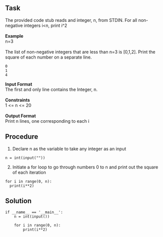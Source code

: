 ## Task
The provided code stub reads and integer, n, from STDIN. For all non-negative integers i<n, print i^2 <br>
<br>
**Example**<br>
n=3 <br>
<br>
The list of non-negative integers that are less than n=3 is [0,1,2]. Print the square of each number on a separate line. <br>
```
0
1
4
```

**Input Format**<br>
The first and only line contains the Integer, n. <br>
<br>
**Constraints** <br>
1 <= n <= 20 <br>
<br>
**Output Format** <br>
Print n lines, one corresponding to each i

## Procedure
1. Declare n as the variable to take any integer as an input
```
n = int(input(""))
```
2. Initiate a for loop to go through numbers 0 to n and print out the square of each iteration
```
for i in range(0, n):
  print(i**2)
```

## Solution
```
if __name__ == '__main__':
    n = int(input())
    
    for i in range(0, n):
        print(i**2)
```
